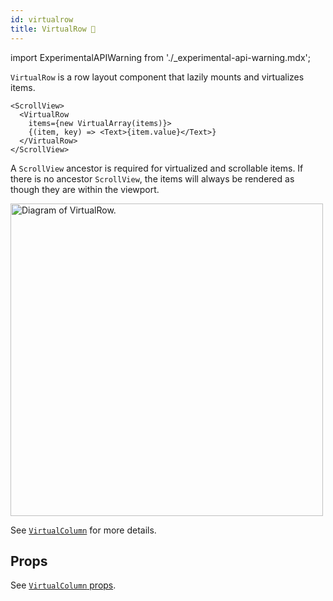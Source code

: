 ```yaml
---
id: virtualrow
title: VirtualRow 🧪
---
```


import ExperimentalAPIWarning from './\_experimental-api-warning.mdx';

<ExperimentalAPIWarning />

`VirtualRow` is a row layout component that lazily mounts and virtualizes items.

```tsx
<ScrollView>
  <VirtualRow
    items={new VirtualArray(items)}>
    {(item, key) => <Text>{item.value}</Text>}
  </VirtualRow>
</ScrollView>
```

A `ScrollView` ancestor is required for virtualized and scrollable items. If there is no ancestor `ScrollView`, the items will always be rendered as though they are within the viewport.

<img src="/docs/assets/virtual_row.svg" width="500" alt="Diagram of VirtualRow." />

See [`VirtualColumn`](virtualcolumn) for more details.

## Props

See [`VirtualColumn` props](virtualcolumn#props).
